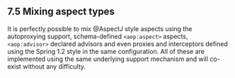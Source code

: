 ## 7.5 Mixing aspect types

It is perfectly possible to mix @AspectJ style aspects using the autoproxying support, schema-defined `<aop:aspect>` aspects, `<aop:advisor>` declared advisors and even proxies and interceptors defined using the Spring 1.2 style in the same configuration. All of these are implemented using the same underlying support mechanism and will co-exist without any difficulty.